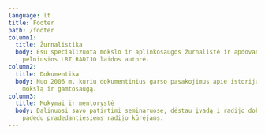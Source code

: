 ```yaml
---
language: lt
title: Footer
path: /footer
column1:
  title: Žurnalistika
  body: Esu specializuota mokslo ir aplinkosaugos žurnalistė ir apdovanojimų
    pelniusios LRT RADIJO laidos autorė.
column2:
  title: Dokumentika
  body: Nuo 2006 m. kuriu dokumentinius garso pasakojimus apie istoriją, kultūrą,
    mokslą ir gamtosaugą.
column3:
  title: Mokymai ir mentorystė
  body: Dalinuosi savo patirtimi seminaruose, dėstau įvadą į radijo dokumentiką ir
    padedu pradedantiesiems radijo kūrėjams.
---
```

